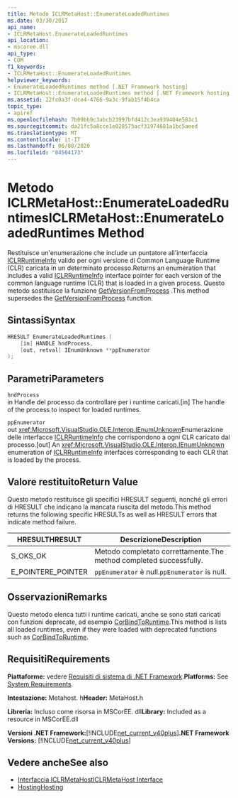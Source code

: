 ```yaml
---
title: Metodo ICLRMetaHost::EnumerateLoadedRuntimes
ms.date: 03/30/2017
api_name:
- ICLRMetaHost.EnumerateLoadedRuntimes
api_location:
- mscoree.dll
api_type:
- COM
f1_keywords:
- ICLRMetaHost::EnumerateLoadedRuntimes
helpviewer_keywords:
- EnumerateLoadedRuntimes method [.NET Framework hosting]
- ICLRMetaHost::EnumerateLoadedRuntimes method [.NET Framework hosting]
ms.assetid: 22fc0a3f-dce4-4766-9a3c-9fab15f4b4ca
topic_type:
- apiref
ms.openlocfilehash: 7b09bb9c3abcb23997bfd412c3ea939404e583c1
ms.sourcegitcommit: da21fc5a8cce1e028575acf31974681a1bc5aeed
ms.translationtype: MT
ms.contentlocale: it-IT
ms.lasthandoff: 06/08/2020
ms.locfileid: "84504173"
---
```

# <a name="iclrmetahostenumerateloadedruntimes-method"></a><span data-ttu-id="edfba-102">Metodo ICLRMetaHost::EnumerateLoadedRuntimes</span><span class="sxs-lookup"><span data-stu-id="edfba-102">ICLRMetaHost::EnumerateLoadedRuntimes Method</span></span>
<span data-ttu-id="edfba-103">Restituisce un'enumerazione che include un puntatore all'interfaccia [ICLRRuntimeInfo](iclrruntimeinfo-interface.md) valido per ogni versione di Common Language Runtime (CLR) caricata in un determinato processo.</span><span class="sxs-lookup"><span data-stu-id="edfba-103">Returns an enumeration that includes a valid [ICLRRuntimeInfo](iclrruntimeinfo-interface.md) interface pointer for each version of the common language runtime (CLR) that is loaded in a given process.</span></span> <span data-ttu-id="edfba-104">Questo metodo sostituisce la funzione [GetVersionFromProcess](getversionfromprocess-function.md) .</span><span class="sxs-lookup"><span data-stu-id="edfba-104">This method supersedes the [GetVersionFromProcess](getversionfromprocess-function.md) function.</span></span>  
  
## <a name="syntax"></a><span data-ttu-id="edfba-105">Sintassi</span><span class="sxs-lookup"><span data-stu-id="edfba-105">Syntax</span></span>  
  
```cpp  
HRESULT EnumerateLoadedRuntimes (  
    [in] HANDLE hndProcess,  
    [out, retval] IEnumUnknown **ppEnumerator  
);  
```  
  
## <a name="parameters"></a><span data-ttu-id="edfba-106">Parametri</span><span class="sxs-lookup"><span data-stu-id="edfba-106">Parameters</span></span>  
 `hndProcess`  
 <span data-ttu-id="edfba-107">in Handle del processo da controllare per i runtime caricati.</span><span class="sxs-lookup"><span data-stu-id="edfba-107">[in] The handle of the process to inspect for loaded runtimes.</span></span>  
  
 `ppEnumerator`  
 <span data-ttu-id="edfba-108">out <xref:Microsoft.VisualStudio.OLE.Interop.IEnumUnknown>Enumerazione delle interfacce [ICLRRuntimeInfo](iclrruntimeinfo-interface.md) che corrispondono a ogni CLR caricato dal processo.</span><span class="sxs-lookup"><span data-stu-id="edfba-108">[out] An <xref:Microsoft.VisualStudio.OLE.Interop.IEnumUnknown> enumeration of [ICLRRuntimeInfo](iclrruntimeinfo-interface.md) interfaces corresponding to each CLR that is loaded by the process.</span></span>  
  
## <a name="return-value"></a><span data-ttu-id="edfba-109">Valore restituito</span><span class="sxs-lookup"><span data-stu-id="edfba-109">Return Value</span></span>  
 <span data-ttu-id="edfba-110">Questo metodo restituisce gli specifici HRESULT seguenti, nonché gli errori di HRESULT che indicano la mancata riuscita del metodo.</span><span class="sxs-lookup"><span data-stu-id="edfba-110">This method returns the following specific HRESULTs as well as HRESULT errors that indicate method failure.</span></span>  
  
|<span data-ttu-id="edfba-111">HRESULT</span><span class="sxs-lookup"><span data-stu-id="edfba-111">HRESULT</span></span>|<span data-ttu-id="edfba-112">Descrizione</span><span class="sxs-lookup"><span data-stu-id="edfba-112">Description</span></span>|  
|-------------|-----------------|  
|<span data-ttu-id="edfba-113">S_OK</span><span class="sxs-lookup"><span data-stu-id="edfba-113">S_OK</span></span>|<span data-ttu-id="edfba-114">Metodo completato correttamente.</span><span class="sxs-lookup"><span data-stu-id="edfba-114">The method completed successfully.</span></span>|  
|<span data-ttu-id="edfba-115">E_POINTER</span><span class="sxs-lookup"><span data-stu-id="edfba-115">E_POINTER</span></span>|<span data-ttu-id="edfba-116">`ppEnumerator` è null.</span><span class="sxs-lookup"><span data-stu-id="edfba-116">`ppEnumerator` is null.</span></span>|  
  
## <a name="remarks"></a><span data-ttu-id="edfba-117">Osservazioni</span><span class="sxs-lookup"><span data-stu-id="edfba-117">Remarks</span></span>  
 <span data-ttu-id="edfba-118">Questo metodo elenca tutti i runtime caricati, anche se sono stati caricati con funzioni deprecate, ad esempio [CorBindToRuntime](corbindtoruntime-function.md).</span><span class="sxs-lookup"><span data-stu-id="edfba-118">This method is lists all loaded runtimes, even if they were loaded with deprecated functions such as [CorBindToRuntime](corbindtoruntime-function.md).</span></span>  
  
## <a name="requirements"></a><span data-ttu-id="edfba-119">Requisiti</span><span class="sxs-lookup"><span data-stu-id="edfba-119">Requirements</span></span>  
 <span data-ttu-id="edfba-120">**Piattaforme:** vedere [Requisiti di sistema di .NET Framework](../../get-started/system-requirements.md).</span><span class="sxs-lookup"><span data-stu-id="edfba-120">**Platforms:** See [System Requirements](../../get-started/system-requirements.md).</span></span>  
  
 <span data-ttu-id="edfba-121">**Intestazione:** Metahost. h</span><span class="sxs-lookup"><span data-stu-id="edfba-121">**Header:** MetaHost.h</span></span>  
  
 <span data-ttu-id="edfba-122">**Libreria:** Incluso come risorsa in MSCorEE. dll</span><span class="sxs-lookup"><span data-stu-id="edfba-122">**Library:** Included as a resource in MSCorEE.dll</span></span>  
  
 <span data-ttu-id="edfba-123">**Versioni .NET Framework:**[!INCLUDE[net_current_v40plus](../../../../includes/net-current-v40plus-md.md)]</span><span class="sxs-lookup"><span data-stu-id="edfba-123">**.NET Framework Versions:** [!INCLUDE[net_current_v40plus](../../../../includes/net-current-v40plus-md.md)]</span></span>  
  
## <a name="see-also"></a><span data-ttu-id="edfba-124">Vedere anche</span><span class="sxs-lookup"><span data-stu-id="edfba-124">See also</span></span>

- [<span data-ttu-id="edfba-125">Interfaccia ICLRMetaHost</span><span class="sxs-lookup"><span data-stu-id="edfba-125">ICLRMetaHost Interface</span></span>](iclrmetahost-interface.md)
- [<span data-ttu-id="edfba-126">Hosting</span><span class="sxs-lookup"><span data-stu-id="edfba-126">Hosting</span></span>](index.md)

